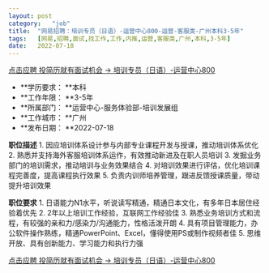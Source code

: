 ```yaml
---
layout:	post
category:	"job"
title:	"网易招聘：培训专员（日语）-运营中心800-运营-客服类-广州本科3-5年"
tags:	[网易,招聘,面试,找工作,工作,内推,运营,客服类,广州,本科,3-5年]
date:	2022-07-18
---
```


[点击应聘 投简历就有面试机会 -> 培训专员（日语）-运营中心800](http://mobile.bole.netease.com/bole/boleDetail?id=41624&employeeId=346f03c3cda5f04c&key=all)



- **学历要求： **本科
- **工作年限： **3-5年
- **所属部门： **运营中心-服务体验部-培训发展组
- **工作城市： **广州
- **发布日期： **2022-07-18



**职位描述**
1.&nbsp;因应培训体系设计参与内部专业课程开发与授课，推动培训体系优化
2.&nbsp;熟悉并支持海外客服培训体系运作，有效推动新进及在职人员培训
3.&nbsp;发掘业务部门的培训需求，推动培训与业务效果结合
4.&nbsp;对培训效果进行评估，优化培训课程完善度，提高课程执行效果
5.&nbsp;负责内训师培养管理，跟进反馈授课质量，带动提升培训效果



**职位要求**
1.&nbsp;日语能力N1水平，听说读写精通，精通日本文化，有多年日本居住经验着优先
2.&nbsp;2年以上培训工作经验，互联网工作经验佳
3.&nbsp;熟悉业务培训方式和流程，有较强的亲和力/感染力/沟通能力，性格活泼开朗
4.&nbsp;具有项目管理能力，办公软件操作熟练，精通PowerPoint、Excel，懂得使用PS或制作视频者佳
5.&nbsp;思维开放、具有创新能力、学习能力和执行力强



[点击应聘 投简历就有面试机会 -> 培训专员（日语）-运营中心800](http://mobile.bole.netease.com/bole/boleDetail?id=41624&employeeId=346f03c3cda5f04c&key=all)